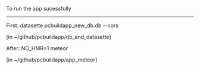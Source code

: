 To run the app sucessfully

____________________________________________


First: datasette pcbuildapp_new_db.db --cors 

[in ~/github/pcbuildapp/db_and_datasette]



After: NO_HMR=1 meteor

[in ~/github/pcbuildapp/app_meteor]
